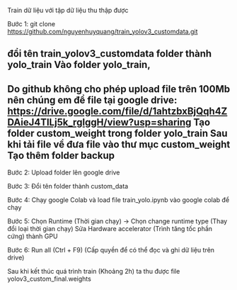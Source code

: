Train dữ liệu với tập dữ liệu thu thập được

Bước 1: git clone https://github.com/nguyenhuyquang/train_yolov3_customdata.git

đổi tên train_yolov3_customdata folder thành yolo_train
Vào folder yolo_train, 
----------------------------------------------------------------
Do github không cho phép upload file trên 100Mb nên chúng em để file tại google drive:
https://drive.google.com/file/d/1ahtzbxBjQqh4ZDAieJ4TILj5k_rgIggH/view?usp=sharing
Tạo folder custom_weight trong folder  yolo_train
Sau khi tải file về đưa file vào thư mục custom_weight
Tạo thêm folder backup
----------------------------------------------------------------

Bước 2: Upload folder lên google drive

Bước 3: Đổi tên folder thành custom_data

Bước 4: Chạy google Colab và load file train_yolo.ipynb vào google colab để chạy

Bước 5: Chọn Runtime (Thời gian chạy) -> Chọn change runtime type (Thay đổi loại thời gian chạy)
        Sửa Hardware accelerator (Trình tăng tốc phần cứng) thành GPU

Bước 6: Run all (Ctrl + F9) (Cấp quyền để có thể đọc và ghi dữ liệu trên drive)

Sau khi kết thúc quá trình train (Khoảng 2h) ta thu được file yolov3_custom_final.weights
